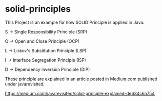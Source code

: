 # solid-principles

This Project is an example for how SOLID Principle is applied in Java.

S -> Single Responsibility Principle (SRP)

O -> Open and Close Principle (OCP)

L -> Liskov's Substitution Principle (LSP)

I -> Interface Segregation Principle (ISP)

D -> Dependency Inversion Principle (DIP)


These principle are explained in an article posted in Medium.com published under javarevisited.

https://medium.com/javarevisited/solid-principle-explained-de634c6a754
